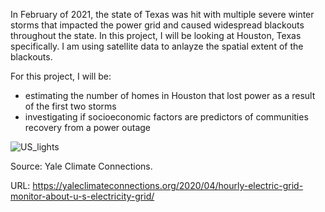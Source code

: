 In February of 2021, the state of Texas was hit with multiple severe winter storms that impacted the power grid and caused widespread blackouts throughout the state. In this project, I will be looking at Houston, Texas specifically. I am using satellite data to anlayze the spatial extent of the blackouts.

For this project, I will be:
- estimating the number of homes in Houston that lost power as a result of the first two storms
- investigating if socioeconomic factors are predictors of communities recovery from a power outage



![US_lights](https://i0.wp.com/yaleclimateconnections.org/wp-content/uploads/2022/01/0420_earth_lights.jpg?fit=680%2C510&ssl=1)

Source: Yale Climate Connections. 

URL: https://yaleclimateconnections.org/2020/04/hourly-electric-grid-monitor-about-u-s-electricity-grid/

